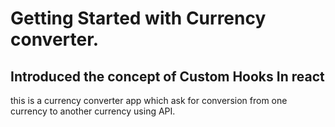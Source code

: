 # Getting Started with Currency converter.
 ## Introduced the concept of Custom Hooks In react
 this is a currency converter app which ask for conversion from one currency to another currency using API.

